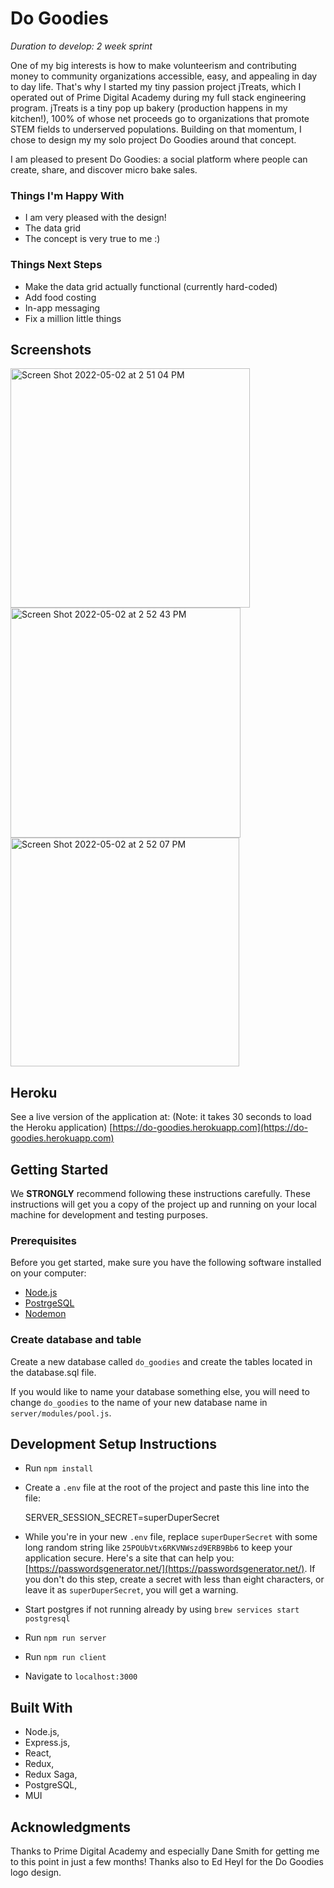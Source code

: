 # Do Goodies 
_Duration to develop: 2 week sprint_

One of my big interests is how to make volunteerism and contributing money to community organizations accessible, easy, and appealing in day to day life. That's why I started my tiny passion project jTreats, which I operated out of Prime Digital Academy during my full stack engineering program. jTreats is a tiny pop up bakery (production happens in my kitchen!), 100% of whose net proceeds go to organizations that promote STEM fields to underserved populations. Building on that momentum, I chose to design my my solo project Do Goodies around that concept.

I am pleased to present Do Goodies: a social platform where people can create, share, and discover micro bake sales. 


### Things I'm Happy With

- I am very pleased with the design!
- The data grid 
- The concept is very true to me :)

### Things Next Steps

- Make the data grid actually functional (currently hard-coded)
- Add food costing
- In-app messaging
- Fix a million little things



## Screenshots 

<img width="383" alt="Screen Shot 2022-05-02 at 2 51 04 PM" src="https://user-images.githubusercontent.com/92271468/171675503-a8535411-8bdb-461f-b7a7-208168c97c71.png">

<img width="368" alt="Screen Shot 2022-05-02 at 2 52 43 PM" src="https://user-images.githubusercontent.com/92271468/171675537-27923d83-8833-4bb5-a3f7-78df764e8bc0.png">

<img width="366" alt="Screen Shot 2022-05-02 at 2 52 07 PM" src="https://user-images.githubusercontent.com/92271468/171675567-b19e6efb-eb95-401e-b3d3-866fc5de54d2.png">


## Heroku 
See a live version of the application at:
(Note: it takes 30 seconds to load the Heroku application)
[https://do-goodies.herokuapp.com](https://do-goodies.herokuapp.com) 

## Getting Started 
We **STRONGLY** recommend following these instructions carefully. These instructions will get you a copy of the project up and running on your local machine for development and testing purposes.


### Prerequisites
Before you get started, make sure you have the following software installed on your computer:
- [Node.js](https://nodejs.org/en/)
- [PostrgeSQL](https://www.postgresql.org/)
- [Nodemon](https://nodemon.io/)


### Create database and table
Create a new database called `do_goodies` and create the tables located in the database.sql file.

If you would like to name your database something else, you will need to change `do_goodies` to the name of your new database name in `server/modules/pool.js`.


## Development Setup Instructions
- Run `npm install`
- Create a `.env` file at the root of the project and paste this line into the file:
 
  SERVER_SESSION_SECRET=superDuperSecret


- While you're in your new `.env` file, replace `superDuperSecret` with some long random string like `25POUbVtx6RKVNWszd9ERB9Bb6` to keep your application secure. Here's a site that can help you: [https://passwordsgenerator.net/](https://passwordsgenerator.net/). If you don't do this step, create a secret with less than eight characters, or leave it as `superDuperSecret`, you will get a warning.

- Start postgres if not running already by using `brew services start postgresql`
- Run `npm run server`
- Run `npm run client`
- Navigate to `localhost:3000`


## Built With 

- Node.js,
- Express.js,
- React,
- Redux,
- Redux Saga,
- PostgreSQL,
- MUI


## Acknowledgments 

Thanks to Prime Digital Academy and especially Dane Smith for getting me to this point in just a few months! Thanks also to Ed Heyl for the Do Goodies logo design.


